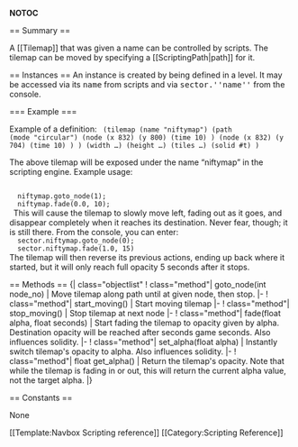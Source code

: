 __NOTOC__

== Summary ==

A [[Tilemap]] that was given a name can be controlled by scripts. The tilemap can be moved by specifying a [[ScriptingPath|path]] for it.

== Instances ==
An instance is created by being defined in a level. It may be accessed via its <tt>name</tt> from scripts and via <tt>sector.''name''</tt> from the console.

=== Example ===

Example of a definition:
 <code>
  (tilemap
    (name "niftymap")
    (path
      (mode "circular")
      (node
        (x 832)
        (y 800)
        (time 10)
      )
      (node
        (x 832)
        (y 704)
        (time 10)
      )
    )
    (width …)
    (height …)
    (tiles …)
    (solid #t)
  ) 
 </code>

The above tilemap will be exposed under the name “niftymap” in the scripting engine. Example usage:

 <code>
  niftymap.goto_node(1);
  niftymap.fade(0.0, 10);
 </code>
This will cause the tilemap to slowly move left, fading out as it goes, and disappear completely when it reaches its destination.
Never fear, though; it is still there. From the console, you can enter:

<code>
  sector.niftymap.goto_node(0);
  sector.niftymap.fade(1.0, 15)
</code>
The tilemap will then reverse its previous actions, ending up back where it started, but it will only reach full opacity 5 seconds after it stops.

== Methods ==
{| class="objectlist"
! class="method"| goto_node(int node_no)
| Move tilemap along path until at given node, then stop.
|-
! class="method"| start_moving()
| Start moving tilemap
|-
! class="method"| stop_moving()
| Stop tilemap at next node
|-
! class="method"| fade(float alpha, float seconds)
| Start fading the tilemap to opacity given by alpha. Destination opacity will be reached after seconds game seconds. Also influences solidity.
|-
! class="method"| set_alpha(float alpha)
| Instantly switch tilemap's opacity to alpha. Also influences solidity.
|-
! class="method"| float get_alpha()
| Return the tilemap's opacity. Note that while the tilemap is fading in or out, this will return the current alpha value, not the target alpha.
|}

== Constants ==

None

[[Template:Navbox Scripting reference]]
[[Category:Scripting Reference]]

